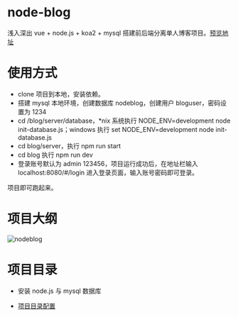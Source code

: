 # node-blog
浅入深出 vue + node.js + koa2 + mysql 搭建前后端分离单人博客项目。[预览地址](https://iwangshu.com)

# 使用方式

+ clone 项目到本地，安装依赖。
+ 搭建 mysql 本地环境，创建数据库 nodeblog，创建用户 bloguser，密码设置为 1234
+ cd /blog/server/database，*nix 系统执行 NODE_ENV=development node init-database.js；windows 执行 set NODE_ENV=development node init-database.js
+ cd blog/server，执行 npm run start
+ cd blog 执行 npm run dev
+ 登录账号默认为 admin 123456，项目运行成功后，在地址栏输入 localhost:8080/#/login 进入登录页面，输入账号密码即可登录。

项目即可跑起来。

# 项目大纲
![nodeblog](https://raw.githubusercontent.com/yywc/node-blog/master/doc/nodeblog%E9%A1%B9%E7%9B%AE%E8%AE%BE%E8%AE%A1.png)

# 项目目录

+ 安装 node.js 与 mysql 数据库

+ [项目目录配置](https://github.com/yywc/node-blog/blob/master/doc/config.md)
